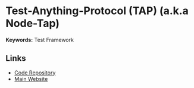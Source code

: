 # Test-Anything-Protocol (TAP) (a.k.a Node-Tap)

**Keywords:** Test Framework

## Links

- [Code Repository](https://github.com/tapjs/tapjs)
- [Main Website](https://node-tap.org)

<!--
.taprc
-->
